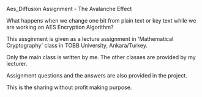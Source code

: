 Aes_Diffusion Assignment - The Avalanche Effect

What happens when we change one bit from plain text or key text while we are working on AES Encryption Algorithm?

This assginment is given as a lecture assignment in 'Mathematical Cryptography' class in TOBB University, Ankara/Turkey.

Only the main class is written by me. The other classes are provided by my lecturer.

Assignment questions and the answers are also provided in the project.

This is the sharing without profit making purpose.
